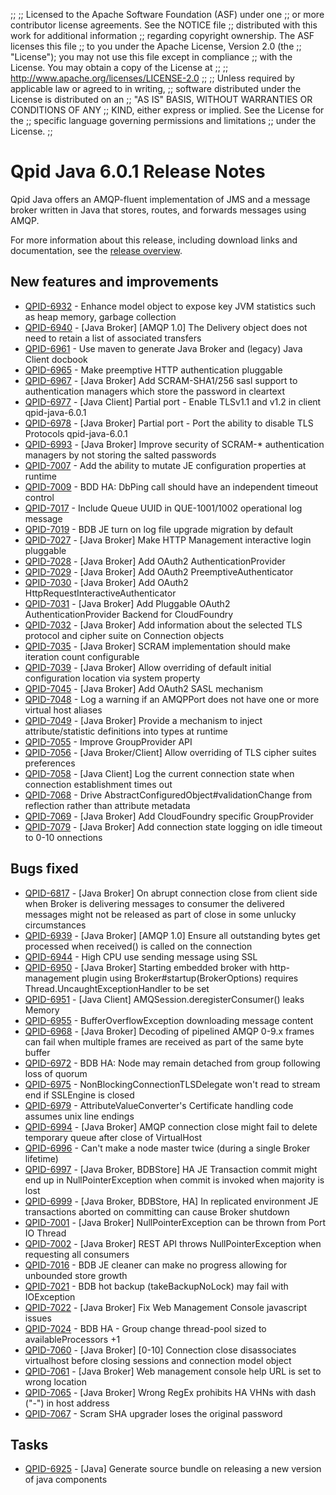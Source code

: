 ;;
;; Licensed to the Apache Software Foundation (ASF) under one
;; or more contributor license agreements.  See the NOTICE file
;; distributed with this work for additional information
;; regarding copyright ownership.  The ASF licenses this file
;; to you under the Apache License, Version 2.0 (the
;; "License"); you may not use this file except in compliance
;; with the License.  You may obtain a copy of the License at
;; 
;;   http://www.apache.org/licenses/LICENSE-2.0
;; 
;; Unless required by applicable law or agreed to in writing,
;; software distributed under the License is distributed on an
;; "AS IS" BASIS, WITHOUT WARRANTIES OR CONDITIONS OF ANY
;; KIND, either express or implied.  See the License for the
;; specific language governing permissions and limitations
;; under the License.
;;

# Qpid Java 6.0.1 Release Notes

Qpid Java offers an AMQP-fluent implementation of JMS and a message
broker written in Java that stores, routes, and forwards messages
using AMQP.

For more information about this release, including download links and
documentation, see the [release overview](index.html).


## New features and improvements

 - [QPID-6932](https://issues.apache.org/jira/browse/QPID-6932) - Enhance model object to expose key JVM statistics such as heap memory, garbage collection
 - [QPID-6940](https://issues.apache.org/jira/browse/QPID-6940) - [Java Broker] [AMQP 1.0] The Delivery object does not need to retain a list of associated transfers
 - [QPID-6961](https://issues.apache.org/jira/browse/QPID-6961) - Use maven to generate Java Broker and (legacy) Java Client docbook
 - [QPID-6965](https://issues.apache.org/jira/browse/QPID-6965) - Make preemptive HTTP authentication pluggable
 - [QPID-6967](https://issues.apache.org/jira/browse/QPID-6967) - [Java Broker] Add SCRAM-SHA1/256 sasl support to authentication managers which store the password in cleartext
 - [QPID-6977](https://issues.apache.org/jira/browse/QPID-6977) - [Java Client] Partial port - Enable TLSv1.1 and v1.2 in client qpid-java-6.0.1
 - [QPID-6978](https://issues.apache.org/jira/browse/QPID-6978) - [Java Broker] Partial port - Port the ability to disable TLS Protocols qpid-java-6.0.1
 - [QPID-6993](https://issues.apache.org/jira/browse/QPID-6993) - [Java Broker] Improve security of SCRAM-* authentication managers by not storing the salted passwords
 - [QPID-7007](https://issues.apache.org/jira/browse/QPID-7007) - Add the ability to mutate JE configuration properties at runtime
 - [QPID-7009](https://issues.apache.org/jira/browse/QPID-7009) - BDD HA: DbPing call should have an independent timeout control
 - [QPID-7017](https://issues.apache.org/jira/browse/QPID-7017) - Include Queue UUID in QUE-1001/1002 operational log message
 - [QPID-7019](https://issues.apache.org/jira/browse/QPID-7019) - BDB JE turn on log file upgrade migration by default
 - [QPID-7027](https://issues.apache.org/jira/browse/QPID-7027) - [Java Broker] Make HTTP Management interactive login pluggable
 - [QPID-7028](https://issues.apache.org/jira/browse/QPID-7028) - [Java Broker] Add OAuth2 AuthenticationProvider
 - [QPID-7029](https://issues.apache.org/jira/browse/QPID-7029) - [Java Broker] Add OAuth2 PreemptiveAuthenticator
 - [QPID-7030](https://issues.apache.org/jira/browse/QPID-7030) - [Java Broker] Add OAuth2 HttpRequestInteractiveAuthenticator
 - [QPID-7031](https://issues.apache.org/jira/browse/QPID-7031) - [Java Broker] Add Pluggable OAuth2 AuthenticationProvider Backend for CloudFoundry
 - [QPID-7032](https://issues.apache.org/jira/browse/QPID-7032) - [Java Broker] Add information about the selected TLS protocol and cipher suite on Connection objects
 - [QPID-7035](https://issues.apache.org/jira/browse/QPID-7035) - [Java Broker] SCRAM implementation should make iteration count configurable
 - [QPID-7039](https://issues.apache.org/jira/browse/QPID-7039) - [Java Broker] Allow overriding of default initial configuration location via system property
 - [QPID-7045](https://issues.apache.org/jira/browse/QPID-7045) - [Java Broker] Add OAuth2 SASL mechanism
 - [QPID-7048](https://issues.apache.org/jira/browse/QPID-7048) - Log a warning if an AMQPPort does not have one or more virtual host aliases
 - [QPID-7049](https://issues.apache.org/jira/browse/QPID-7049) - [Java Broker] Provide a mechanism to inject attribute/statistic definitions into types at runtime
 - [QPID-7055](https://issues.apache.org/jira/browse/QPID-7055) - Improve GroupProvider API
 - [QPID-7056](https://issues.apache.org/jira/browse/QPID-7056) - [Java Broker/Client] Allow overriding of TLS cipher suites preferences
 - [QPID-7058](https://issues.apache.org/jira/browse/QPID-7058) - [Java Client] Log the current connection state when connection establishment times out
 - [QPID-7068](https://issues.apache.org/jira/browse/QPID-7068) - Drive AbstractConfiguredObject#validationChange from reflection rather than attribute metadata
 - [QPID-7069](https://issues.apache.org/jira/browse/QPID-7069) - [Java Broker] Add CloudFoundry specific GroupProvider
 - [QPID-7079](https://issues.apache.org/jira/browse/QPID-7079) - [Java Broker] Add connection state logging on idle timeout to 0-10 onnections

## Bugs fixed

 - [QPID-6817](https://issues.apache.org/jira/browse/QPID-6817) - [Java Broker] On abrupt connection close from client side when Broker is delivering messages to consumer the delivered messages might not be released as part of close in some unlucky circumstances
 - [QPID-6939](https://issues.apache.org/jira/browse/QPID-6939) - [Java Broker] [AMQP 1.0] Ensure all outstanding bytes get processed when received() is called on the connection
 - [QPID-6944](https://issues.apache.org/jira/browse/QPID-6944) - High CPU use sending message using SSL
 - [QPID-6950](https://issues.apache.org/jira/browse/QPID-6950) - [Java Broker] Starting embedded broker with http-management plugin using Broker#startup(BrokerOptions)  requires Thread.UncaughtExceptionHandler to be set
 - [QPID-6951](https://issues.apache.org/jira/browse/QPID-6951) - [Java Client] AMQSession.deregisterConsumer() leaks Memory
 - [QPID-6955](https://issues.apache.org/jira/browse/QPID-6955) - BufferOverflowException downloading message content
 - [QPID-6968](https://issues.apache.org/jira/browse/QPID-6968) - [Java Broker] Decoding of pipelined AMQP 0-9.x frames can fail when multiple frames are received as part of the same byte buffer
 - [QPID-6972](https://issues.apache.org/jira/browse/QPID-6972) - BDB HA: Node may remain detached from group following loss of quorum
 - [QPID-6975](https://issues.apache.org/jira/browse/QPID-6975) - NonBlockingConnectionTLSDelegate won't read to stream end if SSLEngine is closed
 - [QPID-6979](https://issues.apache.org/jira/browse/QPID-6979) - AttributeValueConverter's Certificate handling code assumes unix line endings
 - [QPID-6994](https://issues.apache.org/jira/browse/QPID-6994) - [Java Broker] AMQP connection close might fail to delete temporary queue after close of VirtualHost
 - [QPID-6996](https://issues.apache.org/jira/browse/QPID-6996) - Can't make a node master twice (during a single Broker lifetime)
 - [QPID-6997](https://issues.apache.org/jira/browse/QPID-6997) - [Java Broker, BDBStore] HA JE Transaction commit might end up in NullPointerException when commit is invoked when majority is lost
 - [QPID-6999](https://issues.apache.org/jira/browse/QPID-6999) - [Java Broker, BDBStore, HA] In replicated environment JE transactions aborted on committing can cause Broker shutdown
 - [QPID-7001](https://issues.apache.org/jira/browse/QPID-7001) - [Java Broker] NullPointerException can be thrown from Port IO Thread
 - [QPID-7002](https://issues.apache.org/jira/browse/QPID-7002) - [Java Broker] REST API throws NullPointerException when requesting all consumers
 - [QPID-7016](https://issues.apache.org/jira/browse/QPID-7016) - BDB JE cleaner can make no progress allowing for unbounded store growth
 - [QPID-7021](https://issues.apache.org/jira/browse/QPID-7021) - BDB hot backup (takeBackupNoLock) may fail with IOException
 - [QPID-7022](https://issues.apache.org/jira/browse/QPID-7022) - [Java Broker] Fix Web Management Console javascript issues
 - [QPID-7024](https://issues.apache.org/jira/browse/QPID-7024) - BDB HA - Group change thread-pool sized to availableProcessors +1
 - [QPID-7060](https://issues.apache.org/jira/browse/QPID-7060) - [Java Broker] [0-10] Connection close disassociates virtualhost before closing sessions and connection model object
 - [QPID-7061](https://issues.apache.org/jira/browse/QPID-7061) - [Java Broker] Web management console help URL is set to wrong location
 - [QPID-7065](https://issues.apache.org/jira/browse/QPID-7065) - [Java Broker] Wrong RegEx prohibits HA VHNs with dash ("-") in host address
 - [QPID-7067](https://issues.apache.org/jira/browse/QPID-7067) - Scram SHA upgrader loses the original password

## Tasks

 - [QPID-6925](https://issues.apache.org/jira/browse/QPID-6925) - [Java] Generate source bundle on releasing a new version of java components
